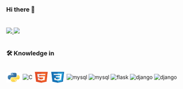 ### Hi there 👋

#
<a href="https://github.com/BrunoEstrella1707">
   <img height="180em" src="https://github-readme-stats.vercel.app/api?username=BrunoEstrella1707&show_icons=true&theme=dracula&include_all_commits=true&count_private=true"/>
</a>
<a href="https://github.com/BrunoEstrella1707">
   <img height="180em" src="https://github-readme-stats.vercel.app/api/top-langs/?username=BrunoEstrella1707&layout=compact&langs_count=7&theme=dracula"/>
</a>
  
#
### 🛠 Knowledge in
<div style="display: inline_block"><br>
   <img align="center" alt="Python" height="30" width="40" src="https://raw.githubusercontent.com/devicons/devicon/master/icons/python/python-original.svg">
   <img align="center" alt="C" height="30" width="40" src="https://cdn.jsdelivr.net/gh/devicons/devicon/icons/c/c-original.svg">
   <img align="center" alt="HTML" height="30" width="40" src="https://raw.githubusercontent.com/devicons/devicon/master/icons/html5/html5-original.svg">
   <img align="center" alt="CSS" height="30" width="40" src="https://raw.githubusercontent.com/devicons/devicon/master/icons/css3/css3-original.svg">
   <img align="center" alt="mysql" height="30" width="40" src="https://cdn.jsdelivr.net/gh/devicons/devicon/icons/mysql/mysql-original.svg">
   <img align="center" alt="mysql" height="30" width="40" src="https://cdn.jsdelivr.net/gh/devicons/devicon@latest/icons/postgresql/postgresql-original-wordmark.svg">
   <img align="center" alt="flask" height="30" width="40" src="https://cdn.jsdelivr.net/gh/devicons/devicon/icons/flask/flask-original-wordmark.svg"/>
   <img align="center" alt="django" height="30" width="40" src="https://cdn.jsdelivr.net/gh/devicons/devicon@latest/icons/django/django-plain.svg"/>
   <img align="center" alt="django" height="30" width="40" src="https://cdn.jsdelivr.net/gh/devicons/devicon@latest/icons/djangorest/djangorest-line-wordmark.svg"/>
</div>

#

<!--
**BrunoEstrella1707/BrunoEstrella1707** is a ✨ _special_ ✨ repository because its `README.md` (this file) appears on your GitHub profile.

Here are some ideas to get you started:

- 🔭 I’m currently working on ...
- 🌱 I’m currently learning ...
- 👯 I’m looking to collaborate on ...
- 🤔 I’m looking for help with ...
- 💬 Ask me about ...
- 📫 How to reach me: ...
- 😄 Pronouns: ...
- ⚡ Fun fact: ...
-->
